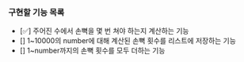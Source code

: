 ### 구현할 기능 목록
+ [✅] 주어진 수에서 손뼉을 몇 번 쳐야 하는지 계산하는 기능
+ [] 1~10000의 number에 대해 계산된 손뼉 횟수를 리스트에 저장하는 기능
+ [] 1~number까지의 손뼉 횟수를 모두 더하는 기능